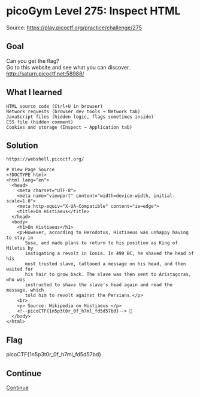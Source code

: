 # picoGym Level 275: Inspect HTML
Source: https://play.picoctf.org/practice/challenge/275

## Goal
Can you get the flag?<br>
Go to this website and see what you can discover.<br>
http://saturn.picoctf.net:58988/

## What I learned
```
HTML source code (Ctrl+U in browser)
Network requests (browser dev tools → Network tab)
JavaScript files (hidden logic, flags sometimes inside)
CSS file (hidden comment)
Cookies and storage (Inspect → Application tab)
```

## Solution
```
https://webshell.picoctf.org/

# View Page Source
<!DOCTYPE html>
<html lang="en">
  <head>
    <meta charset="UTF-8">
    <meta name="viewport" content="width=device-width, initial-scale=1.0">
    <meta http-equiv="X-UA-Compatible" content="ie=edge">
    <title>On Histiaeus</title>
  </head>
  <body>
    <h1>On Histiaeus</h1>
    <p>However, according to Herodotus, Histiaeus was unhappy having to stay in
       Susa, and made plans to return to his position as King of Miletus by 
       instigating a revolt in Ionia. In 499 BC, he shaved the head of his 
       most trusted slave, tattooed a message on his head, and then waited for 
       his hair to grow back. The slave was then sent to Aristagoras, who was 
       instructed to shave the slave's head again and read the message, which 
       told him to revolt against the Persians.</p>
    <br>
    <p> Source: Wikipedia on Histiaeus </p>
	<!--picoCTF{1n5p3t0r_0f_h7ml_fd5d57bd}--> 🔐
  </body>
</html>
```

## Flag
picoCTF{1n5p3t0r_0f_h7ml_fd5d57bd}

## Continue
[Continue](./picoGym0469.md)